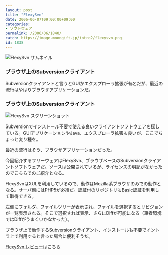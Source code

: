 ```yaml
---
layout: post
title: "FlexySvn"
date: 2006-06-07T09:00:00+09:00
categories:
- ソフトウェア
permalink: /2006/06/1840/
catch: https://image.moongift.jp/intro2/flexysvn.png
id: 1838
---
```

 ![FlexySvn サムネイル](https://image.moongift.jp/intro2/flexysvn.t.png "FlexySvn サムネイル")
  

### ブラウザ上のSubversionクライアント
  
Subversionクライアントと言うとGUIかエクスプローラ拡張が有名だが、最近の流行はやはりブラウザアプリケーションだ。  
<!--more-->  

### ブラウザ上のSubversionクライアント
  

![FlexySvn スクリーンショット](https://image.moongift.jp/intro2/flexysvn.png "FlexySvn スクリーンショット")

  

Subversionでインストール不要で使える良いクライアントソフトウェアを探している。GUIアプリケーションやJava、エクスプローラ拡張も良いが、ここでちょっと変り種を。

  

最近の流行はそう、ブラウザアプリケーションだった。

  

今回紹介するフリーウェアはFlexySvn、ブラウザベースのSubversionクライアントソフトウェアだ。ソースは公開されているが、ライセンスの明記がなかったのでこちらでのご紹介となる。

  

FlexySvnはXULを利用しているので、動作はMozilla系ブラウザのみでの動作となる。サーバ側にはPHP5が必須だ。認証付のリポジトリもBasic認証を利用して取得できる。

  

左側にフォルダ、ファイルツリーが表示され、ファイルを選択するとリビジョンが一覧表示される。そこで選択すれば表示、さらにDiffが可能になる（筆者環境ではDiffがうまくいかなかった）。

  

ブラウザ上で動作するSubversionクライアント、インストールも不要でイントラ上で利用すると言った場合に便利そうだ。

  

[FlexySvn レビュー](http://fw.moongift.jp/review/i-1848.html)はこちら

